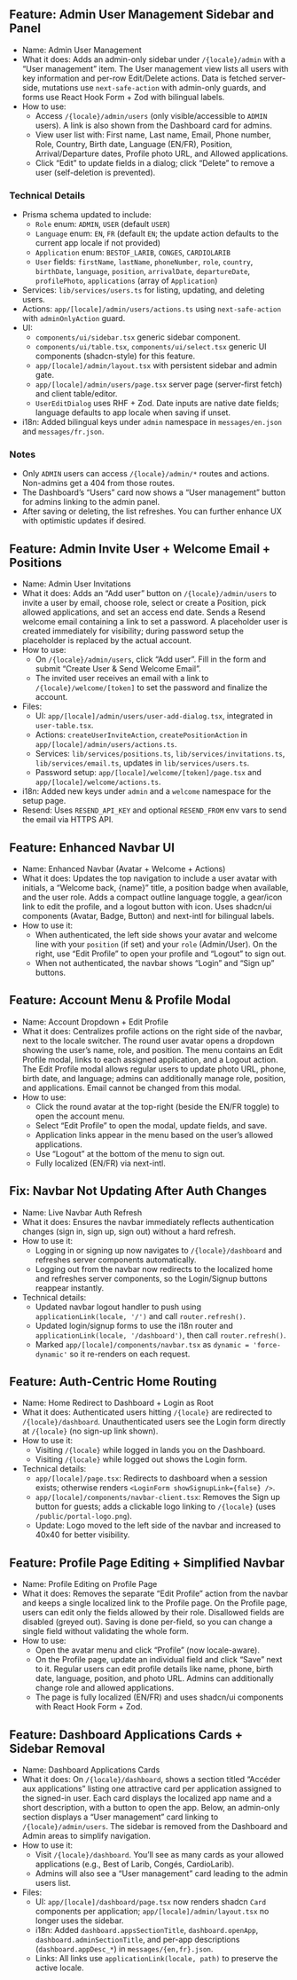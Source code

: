## Feature: Admin User Management Sidebar and Panel

- Name: Admin User Management
- What it does: Adds an admin-only sidebar under `/{locale}/admin` with a “User management” item. The User management view lists all users with key information and per-row Edit/Delete actions. Data is fetched server-side, mutations use `next-safe-action` with admin-only guards, and forms use React Hook Form + Zod with bilingual labels.
- How to use:
  - Access `/{locale}/admin/users` (only visible/accessible to `ADMIN` users). A link is also shown from the Dashboard card for admins.
  - View user list with: First name, Last name, Email, Phone number, Role, Country, Birth date, Language (EN/FR), Position, Arrival/Departure dates, Profile photo URL, and Allowed applications.
  - Click “Edit” to update fields in a dialog; click “Delete” to remove a user (self-deletion is prevented).

### Technical Details

- Prisma schema updated to include:
  - `Role` enum: `ADMIN`, `USER` (default `USER`)
  - `Language` enum: `EN`, `FR` (default `EN`; the update action defaults to the current app locale if not provided)
  - `Application` enum: `BESTOF_LARIB`, `CONGES`, `CARDIOLARIB`
  - `User` fields: `firstName`, `lastName`, `phoneNumber`, `role`, `country`, `birthDate`, `language`, `position`, `arrivalDate`, `departureDate`, `profilePhoto`, `applications` (array of `Application`)
- Services: `lib/services/users.ts` for listing, updating, and deleting users.
- Actions: `app/[locale]/admin/users/actions.ts` using `next-safe-action` with `adminOnlyAction` guard.
- UI:
  - `components/ui/sidebar.tsx` generic sidebar component.
  - `components/ui/table.tsx`, `components/ui/select.tsx` generic UI components (shadcn-style) for this feature.
  - `app/[locale]/admin/layout.tsx` with persistent sidebar and admin gate.
  - `app/[locale]/admin/users/page.tsx` server page (server-first fetch) and client table/editor.
  - `UserEditDialog` uses RHF + Zod. Date inputs are native date fields; language defaults to app locale when saving if unset.
- i18n: Added bilingual keys under `admin` namespace in `messages/en.json` and `messages/fr.json`.

### Notes

- Only `ADMIN` users can access `/{locale}/admin/*` routes and actions. Non-admins get a 404 from those routes.
- The Dashboard’s “Users” card now shows a “User management” button for admins linking to the admin panel.
- After saving or deleting, the list refreshes. You can further enhance UX with optimistic updates if desired.

## Feature: Admin Invite User + Welcome Email + Positions

- Name: Admin User Invitations
- What it does: Adds an “Add user” button on `/{locale}/admin/users` to invite a user by email, choose role, select or create a Position, pick allowed applications, and set an access end date. Sends a Resend welcome email containing a link to set a password. A placeholder user is created immediately for visibility; during password setup the placeholder is replaced by the actual account.
- How to use:
  - On `/{locale}/admin/users`, click “Add user”. Fill in the form and submit “Create User & Send Welcome Email”.
  - The invited user receives an email with a link to `/{locale}/welcome/[token]` to set the password and finalize the account.
- Files:
  - UI: `app/[locale]/admin/users/user-add-dialog.tsx`, integrated in `user-table.tsx`.
  - Actions: `createUserInviteAction`, `createPositionAction` in `app/[locale]/admin/users/actions.ts`.
  - Services: `lib/services/positions.ts`, `lib/services/invitations.ts`, `lib/services/email.ts`, updates in `lib/services/users.ts`.
  - Password setup: `app/[locale]/welcome/[token]/page.tsx` and `app/[locale]/welcome/actions.ts`.
- i18n: Added new keys under `admin` and a `welcome` namespace for the setup page.
- Resend: Uses `RESEND_API_KEY` and optional `RESEND_FROM` env vars to send the email via HTTPS API.
## Feature: Enhanced Navbar UI

- Name: Enhanced Navbar (Avatar + Welcome + Actions)
- What it does: Updates the top navigation to include a user avatar with initials, a “Welcome back, {name}” title, a position badge when available, and the user role. Adds a compact outline language toggle, a gear/icon link to edit the profile, and a logout button with icon. Uses shadcn/ui components (Avatar, Badge, Button) and next-intl for bilingual labels.
- How to use it:
  - When authenticated, the left side shows your avatar and welcome line with your `position` (if set) and your `role` (Admin/User). On the right, use “Edit Profile” to open your profile and “Logout” to sign out.
  - When not authenticated, the navbar shows “Login” and “Sign up” buttons.

## Feature: Account Menu & Profile Modal

- Name: Account Dropdown + Edit Profile
- What it does: Centralizes profile actions on the right side of the navbar, next to the locale switcher. The round user avatar opens a dropdown showing the user’s name, role, and position. The menu contains an Edit Profile modal, links to each assigned application, and a Logout action. The Edit Profile modal allows regular users to update photo URL, phone, birth date, and language; admins can additionally manage role, position, and applications. Email cannot be changed from this modal.
- How to use:
  - Click the round avatar at the top-right (beside the EN/FR toggle) to open the account menu.
  - Select “Edit Profile” to open the modal, update fields, and save.
  - Application links appear in the menu based on the user’s allowed applications.
  - Use “Logout” at the bottom of the menu to sign out.
  - Fully localized (EN/FR) via next-intl.

## Fix: Navbar Not Updating After Auth Changes

- Name: Live Navbar Auth Refresh
- What it does: Ensures the navbar immediately reflects authentication changes (sign in, sign up, sign out) without a hard refresh.
- How to use it:
  - Logging in or signing up now navigates to `/{locale}/dashboard` and refreshes server components automatically.
  - Logging out from the navbar now redirects to the localized home and refreshes server components, so the Login/Signup buttons reappear instantly.
- Technical details:
  - Updated navbar logout handler to push using `applicationLink(locale, '/')` and call `router.refresh()`.
  - Updated login/signup forms to use the i18n router and `applicationLink(locale, '/dashboard')`, then call `router.refresh()`.
  - Marked `app/[locale]/components/navbar.tsx` as `dynamic = 'force-dynamic'` so it re-renders on each request.

## Feature: Auth-Centric Home Routing

- Name: Home Redirect to Dashboard + Login as Root
- What it does: Authenticated users hitting `/{locale}` are redirected to `/{locale}/dashboard`. Unauthenticated users see the Login form directly at `/{locale}` (no sign-up link shown).
- How to use it:
  - Visiting `/{locale}` while logged in lands you on the Dashboard.
  - Visiting `/{locale}` while logged out shows the Login form.
- Technical details:
  - `app/[locale]/page.tsx`: Redirects to dashboard when a session exists; otherwise renders `<LoginForm showSignupLink={false} />`.
  - `app/[locale]/components/navbar-client.tsx`: Removes the Sign up button for guests; adds a clickable logo linking to `/{locale}` (uses `/public/portal-logo.png`).
  - Update: Logo moved to the left side of the navbar and increased to 40x40 for better visibility.
## Feature: Profile Page Editing + Simplified Navbar

- Name: Profile Editing on Profile Page
- What it does: Removes the separate “Edit Profile” action from the navbar and keeps a single localized link to the Profile page. On the Profile page, users can edit only the fields allowed by their role. Disallowed fields are disabled (greyed out). Saving is done per-field, so you can change a single field without validating the whole form.
- How to use:
  - Open the avatar menu and click “Profile” (now locale-aware).
  - On the Profile page, update an individual field and click “Save” next to it. Regular users can edit profile details like name, phone, birth date, language, position, and photo URL. Admins can additionally change role and allowed applications.
  - The page is fully localized (EN/FR) and uses shadcn/ui components with React Hook Form + Zod.
## Feature: Dashboard Applications Cards + Sidebar Removal

- Name: Dashboard Applications Cards
- What it does: On `/{locale}/dashboard`, shows a section titled “Accéder aux applications” listing one attractive card per application assigned to the signed-in user. Each card displays the localized app name and a short description, with a button to open the app. Below, an admin-only section displays a “User management” card linking to `/{locale}/admin/users`. The sidebar is removed from the Dashboard and Admin areas to simplify navigation.
- How to use it:
  - Visit `/{locale}/dashboard`. You’ll see as many cards as your allowed applications (e.g., Best of Larib, Congés, CardioLarib).
  - Admins will also see a “User management” card leading to the admin users list.
- Files:
  - UI: `app/[locale]/dashboard/page.tsx` now renders shadcn `Card` components per application; `app/[locale]/admin/layout.tsx` no longer uses the sidebar.
  - i18n: Added `dashboard.appsSectionTitle`, `dashboard.openApp`, `dashboard.adminSectionTitle`, and per-app descriptions (`dashboard.appDesc_*`) in `messages/{en,fr}.json`.
  - Links: All links use `applicationLink(locale, path)` to preserve the active locale.
